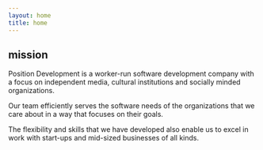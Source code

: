 ```yaml
---
layout: home
title: home
---
```

## mission

Position Development is a worker-run software development company
 with a focus on independent media, cultural institutions and socially
 minded organizations.

Our team efficiently serves the software needs of the organizations that we
 care about in a way that focuses on their goals.

The flexibility and skills that we have developed also enable us to
 excel in work with start-ups and mid-sized businesses of all kinds.